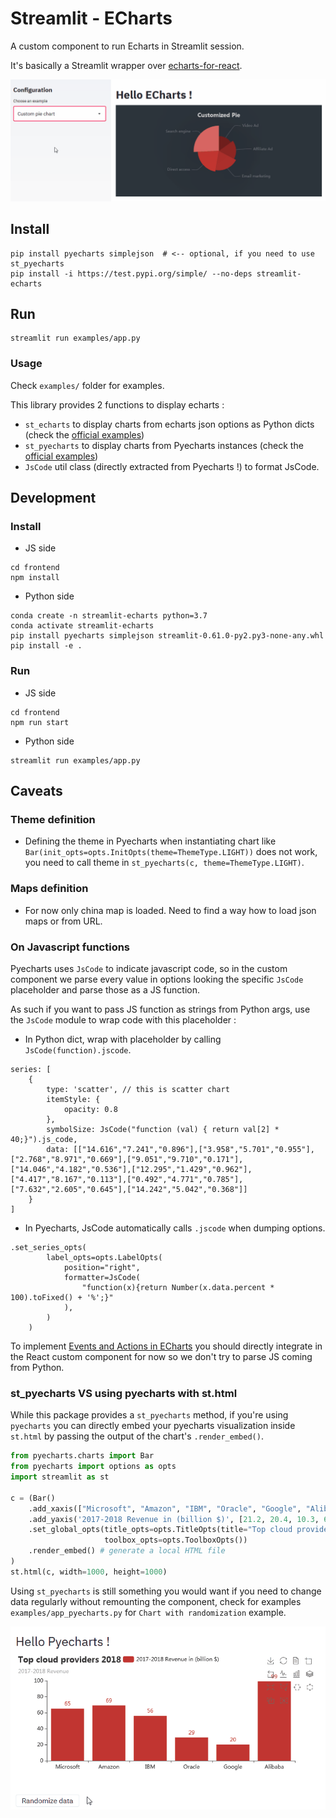 # Streamlit - ECharts

A custom component to run Echarts in Streamlit session.

It's basically a Streamlit wrapper over [echarts-for-react](https://github.com/hustcc/echarts-for-react).

![](./img/demo.gif)

## Install

```shell script
pip install pyecharts simplejson  # <-- optional, if you need to use st_pyecharts
pip install -i https://test.pypi.org/simple/ --no-deps streamlit-echarts
```

## Run

```shell script
streamlit run examples/app.py
```

### Usage

Check `examples/` folder for examples.

This library provides 2 functions to display echarts :
* `st_echarts` to display charts from echarts json options as Python dicts (check the [official examples](https://echarts.apache.org/examples/en/index.html))
* `st_pyecharts` to display charts from Pyecharts instances (check the [official examples](https://gallery.pyecharts.org/#/))
* `JsCode` util class (directly extracted from Pyecharts !) to format JsCode.

## Development 

### Install

* JS side

```shell script
cd frontend
npm install
```

* Python side 

```shell script
conda create -n streamlit-echarts python=3.7
conda activate streamlit-echarts
pip install pyecharts simplejson streamlit-0.61.0-py2.py3-none-any.whl 
pip install -e .
```

### Run

* JS side

```shell script
cd frontend
npm run start
```

* Python side

```shell script
streamlit run examples/app.py
```

## Caveats

### Theme definition

* Defining the theme in Pyecharts when instantiating chart like `Bar(init_opts=opts.InitOpts(theme=ThemeType.LIGHT))` 
does not work, you need to call theme in `st_pyecharts(c, theme=ThemeType.LIGHT)`.

### Maps definition

* For now only china map is loaded. Need to find a way how to load json maps or from URL.

### On Javascript functions 

Pyecharts uses `JsCode` to indicate javascript code, so in the custom component we parse every value in options
looking the specific `JsCode` placeholder and parse those as a JS function.

As such if you want to pass JS function as strings from Python args, use the `JsCode` module to wrap code with this placeholder :
* In Python dict, wrap with placeholder by calling `JsCode(function).jscode`.
``` 
series: [
    {
        type: 'scatter', // this is scatter chart
        itemStyle: {
            opacity: 0.8
        },
        symbolSize: JsCode("function (val) { return val[2] * 40;}").js_code,
        data: [["14.616","7.241","0.896"],["3.958","5.701","0.955"],["2.768","8.971","0.669"],["9.051","9.710","0.171"],["14.046","4.182","0.536"],["12.295","1.429","0.962"],["4.417","8.167","0.113"],["0.492","4.771","0.785"],["7.632","2.605","0.645"],["14.242","5.042","0.368"]]
    }
]
```
* In Pyecharts, JsCode automatically calls `.jscode` when dumping options.
```
.set_series_opts(
        label_opts=opts.LabelOpts(
            position="right",
            formatter=JsCode(
                "function(x){return Number(x.data.percent * 100).toFixed() + '%';}"
            ),
        )
    )
``` 

To implement [Events and Actions in ECharts](https://echarts.apache.org/en/tutorial.html#Events%20and%20Actions%20in%20ECharts)
you should directly integrate in the React custom component for now so we don't try to parse JS coming from Python.

### st_pyecharts VS using pyecharts with st.html

While this package provides a `st_pyecharts` method, if you're using `pyecharts` you can directly embed your pyecharts visualization inside `st.html` 
by passing the output of the chart's `.render_embed()`.

```python
from pyecharts.charts import Bar
from pyecharts import options as opts
import streamlit as st

c = (Bar()
    .add_xaxis(["Microsoft", "Amazon", "IBM", "Oracle", "Google", "Alibaba"])
    .add_yaxis('2017-2018 Revenue in (billion $)', [21.2, 20.4, 10.3, 6.08, 4, 2.2])
    .set_global_opts(title_opts=opts.TitleOpts(title="Top cloud providers 2018", subtitle="2017-2018 Revenue"),
                     toolbox_opts=opts.ToolboxOpts())
    .render_embed() # generate a local HTML file
)
st.html(c, width=1000, height=1000)
```

Using `st_pyecharts` is still something you would want if you need to change data regularly 
without remounting the component, check for examples `examples/app_pyecharts.py` for `Chart with randomization` example.

![](./img/randomize.gif) 